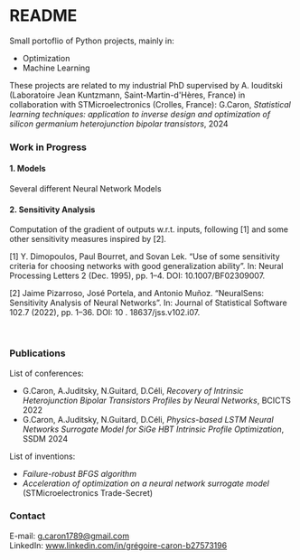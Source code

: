# README

Small portoflio of Python projects, mainly in:
- Optimization
- Machine Learning

These projects are related to my industrial PhD supervised by A. Iouditski (Laboratoire Jean Kuntzmann, Saint-Martin-d'Hères, France) in collaboration with STMicroelectronics (Crolles, France):
G.Caron, *Statistical learning techniques: application to inverse design and optimization of silicon germanium heterojunction bipolar transistors*, 2024

### Work in Progress

#### 1. Models
Several different Neural Network Models

#### 2. Sensitivity Analysis
Computation of the gradient of outputs w.r.t. inputs, following [1] and some other sensitivity measures inspired by [2].

[1] Y. Dimopoulos, Paul Bourret, and Sovan Lek. “Use of some sensitivity criteria for choosing networks with good generalization ability”. In: Neural Processing Letters 2 (Dec. 1995), pp. 1–4. DOI: 10.1007/BF02309007.

[2] Jaime Pizarroso, José Portela, and Antonio Muñoz. “NeuralSens: Sensitivity Analysis of Neural Networks”. In: Journal of Statistical Software 102.7 (2022), pp. 1–36. DOI: 10 . 18637/jss.v102.i07.

<br>

### Publications

List of conferences:
- G.Caron, A.Juditsky, N.Guitard, D.Céli, *Recovery of Intrinsic Heterojunction Bipolar Transistors Profiles by Neural Networks*, BCICTS 2022
- G.Caron, A.Juditsky, N.Guitard, D.Céli, *Physics-based LSTM Neural Networks Surrogate Model for SiGe HBT Intrinsic Profile Optimization*, SSDM 2024

List of inventions:
- *Failure-robust BFGS algorithm*
- *Acceleration of optimization on a neural network surrogate model* (STMicroelectronics Trade-Secret)

### Contact
E-mail: g.caron1789@gmail.com  
LinkedIn: www.linkedin.com/in/grégoire-caron-b27573196
